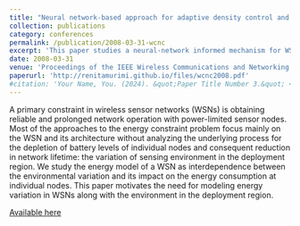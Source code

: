 ```yaml
---
title: "Neural network-based approach for adaptive density control and reliability in wireless sensor networks"
collection: publications
category: conferences
permalink: /publication/2008-03-31-wcnc
excerpt: 'This paper studies a neural-network informed mechanism for WSN design that considers the tradeoff between sensing, coverage, network lifetime, and performance.'
date: 2008-03-31
venue: 'Proceedings of the IEEE Wireless Communications and Networking Conference (Authors: Renita Machado, Sirin Tekinay)'
paperurl: 'http://renitamurimi.github.io/files/wcnc2008.pdf'
#citation: 'Your Name, You. (2024). &quot;Paper Title Number 3.&quot; <i>GitHub Journal of Bugs</i>. 1(3).'
---
```


A primary constraint in wireless sensor networks (WSNs) is obtaining reliable and prolonged network operation with power-limited sensor nodes. Most of the approaches to the energy constraint problem focus mainly on the WSN and its architecture without analyzing the underlying process for the depletion of battery levels of individual nodes and consequent reduction in network lifetime: the variation of sensing environment in the deployment region. We study the energy model of a WSN as interdependence between the environmental variation and its impact on the energy consumption at individual nodes. This paper motivates the need for modeling energy variation in WSNs along with the environment in the deployment region.

[Available here](https://ieeexplore.ieee.org/abstract/document/4489477)

